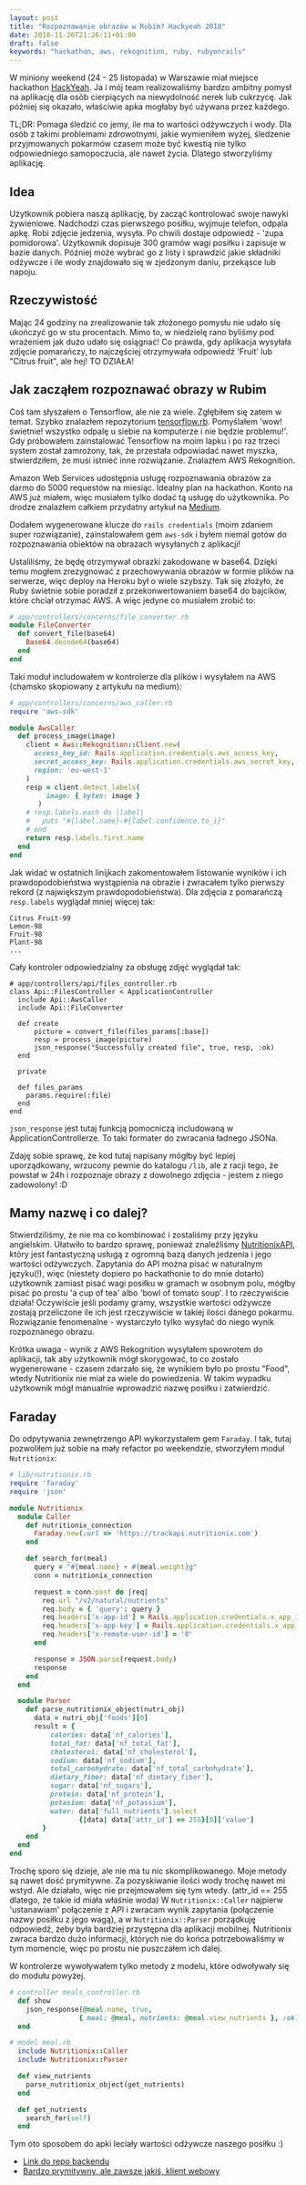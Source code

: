 ```yaml
---
layout: post
title: "Rozpoznawanie obrazów w Rubim? Hackyeah 2018"
date: 2018-11-26T21:26:11+01:00
draft: false
keywords: "hackathon, aws, rekognition, ruby, rubyonrails"
---
```


W miniony weekend (24 - 25 listopada) w Warszawie miał miejsce hackathon [HackYeah](https://hackyeah.pl). Ja i mój team realizowaliśmy bardzo ambitny pomysł na aplikację dla osób cierpiących na niewydolność nerek lub cukrzycę. Jak później się okazało, właściwie apka mogłaby być używana przez każdego.  

TL;DR: Pomaga śledzić co jemy, ile ma to wartości odżywczych i wody. Dla osób z takimi problemami zdrowotnymi, jakie wymieniłem wyżej, śledzenie przyjmowanych pokarmów czasem może być kwestią nie tylko odpowiedniego samopoczucia, ale nawet życia. Dlatego stworzyliśmy aplikację.

## Idea
Użytkownik pobiera naszą aplikację, by zacząć kontrolować swoje nawyki żywieniowe. Nadchodzi czas pierwszego posiłku, wyjmuje telefon, odpala apkę. Robi zdjęcie jedzenia, wysyła. Po chwili dostaje odpowiedź - 'zupa pomidorowa'. Użytkownik dopisuje 300 gramów wagi posiłku i zapisuje w bazie danych. Później może wybrać go z listy i sprawdzić jakie składniki odżywcze i ile wody znajdowało się w zjedzonym daniu, przekąsce lub napoju.

## Rzeczywistość
Mając 24 godziny na zrealizowanie tak złożonego pomysłu nie udało się ukończyć go w stu procentach. Mimo to, w niedzielę rano byliśmy pod wrażeniem jak dużo udało się osiągnać! Co prawda, gdy aplikacja wysyłała zdjęcie pomarańczy, to najczęściej otrzymywała odpowiedź 'Fruit' lub "Citrus fruit", ale hej! TO DZIAŁA!

## Jak zacząłem rozpoznawać obrazy w Rubim
Coś tam słyszałem o Tensorflow, ale nie za wiele. Zgłębiłem się zatem w temat. Szybko znalazłem repozytorium [tensorflow.rb](https://github.com/somaticio/tensorflow.rb). Pomyślałem 'wow! świetnie! wszystko odpalę u siebie na komputerze i nie będzie problemu!'. Gdy próbowałem zainstalować Tensorflow na moim lapku i po raz trzeci system został zamrożony, tak, że przestała odpowiadać nawet myszka, stwierdziłem, że musi istnieć inne rozwiązanie.  Znalazłem AWS Rekognition.  

Amazon Web Services udostępnia usługę rozpoznawania obrazów za darmo do 5000 requestów na miesiąc. Idealny plan na hackathon. Konto na AWS już miałem, więc musiałem tylko dodać tą usługę do użytkownika. Po drodze znalazłem całkiem przydatny artykuł na [Medium](https://medium.com/statuscode/how-to-detect-image-contents-from-ruby-with-amazon-rekognition-46a962cb040f).

Dodałem wygenerowane klucze do `rails credentials` (moim zdaniem super rozwiązanie), zainstalowałem gem `aws-sdk` i byłem niemal gotów do rozpoznawania obiektów na obrazach wysyłanych z aplikacji!

Ustaliliśmy, że będę otrzymywał obrazki zakodowane w base64. Dzięki temu mogłem zrezygnować z przechowywania obrazów w formie plików na serwerze, więc deploy na Heroku był o wiele szybszy. Tak się złożyło, że Ruby świetnie sobie poradził z przekonwertowaniem base64 do bajcików, które chciał otrzymać AWS. A więc jedyne co musiałem zrobić to:
```ruby
# app/controllers/concerns/file_converter.rb
module FileConverter
  def convert_file(base64)
    Base64.decode64(base64)
  end
end
```

Taki moduł includowałem w kontrolerze dla plików i wysyłałem na AWS (chamsko skopiowany z artykułu na medium):
```ruby
# app/controllers/concerns/aws_caller.rb
require 'aws-sdk'

module AwsCaller
  def process_image(image)
    client = Aws::Rekognition::Client.new(
      access_key_id: Rails.application.credentials.aws_access_key,
      secret_access_key: Rails.application.credentials.aws_secret_key,
      region: 'eu-west-1'
    )
    resp = client.detect_labels(
         image: { bytes: image }
       )
    # resp.labels.each do |label|
    #   puts "#{label.name}-#{label.confidence.to_i}"
    # end
    return resp.labels.first.name
  end
end
```
Jak widać w ostatnich linijkach zakomentowałem listowanie wyników i ich prawdopodobieństwa wystąpienia na obrazie i zwracałem tylko pierwszy rekord (z największym prawdopodobieństwa). Dla zdjęcia z pomarańczą `resp.labels` wyglądał mniej więcej tak:
```
Citrus Fruit-99
Lemon-98
Fruit-98
Plant-98
...
```
Cały kontroler odpowiedzialny za obsługę zdjęć wyglądał tak:
```
# app/controllers/api/files_controller.rb
class Api::FilesController < ApplicationController
  include Api::AwsCaller
  include Api::FileConverter

  def create
      picture = convert_file(files_params[:base])
      resp = process_image(picture)
      json_response("Successfully created file", true, resp, :ok)
  end

  private

  def files_params
    params.require(:file)
  end
end
```
`json_response` jest tutaj funkcją pomocniczą includowaną w ApplicationControllerze. To taki formater do zwracania ładnego JSONa.  

Zdaję sobie sprawę, że kod tutaj napisany mógłby być lepiej uporządkowany, wrzucony pewnie do katalogu `/lib`, ale z racji tego, że powstał w 24h i rozpoznaje obrazy z dowolnego zdjęcia - jestem z niego zadowolony! :D

## Mamy nazwę i co dalej?
Stwierdziliśmy, że nie ma co kombinować i zostaliśmy przy języku angielskim. Ułatwiło to bardzo sprawę, ponieważ znaleźliśmy [NutritionixAPI](https://developer.nutritionix.com/), który jest fantastyczną usługą z ogromną bazą danych jedzenia i jego wartości odżywczych. Zapytania do API można pisać w naturalnym języku(!), więc (niestety dopiero po hackathonie to do mnie dotarło) użytkownik zamiast pisać wagi posiłku w gramach w osobnym polu, mógłby pisać po prostu 'a cup of tea' albo 'bowl of tomato soup'. I to rzeczywiście działa! Oczywiście jeśli podamy gramy, wszystkie wartości odżywcze zostają przeliczone ile ich jest rzeczywiście w takiej ilości danego pokarmu. Rozwiązanie fenomenalne - wystarczyło tylko wysyłać do niego wynik rozpoznanego obrazu.

Krótka uwaga - wynik z AWS Rekognition wysyłałem spowrotem do aplikacji, tak aby użytkownik mógł skorygować, to co zostało wygenerowane - czasem zdarzało się, że wynikiem było po prostu "Food", wtedy Nutritionix nie miał za wiele do powiedzenia. W takim wypadku użytkownik mógł manualnie wprowadzić nazwę posiłku i zatwierdzić.

## Faraday
Do odpytywania zewnętrzengo API wykorzystałem gem `Faraday`. I tak, tutaj pozwoliłem już sobie na mały refactor po weekendzie, stworzyłem moduł `Nutritionix`:
```ruby
# lib/nutritionix.rb
require 'faraday'
require 'json'

module Nutritionix
  module Caller
    def nutritionix_connection
      Faraday.new(:url => 'https://trackapi.nutritionix.com')
    end

    def search_for(meal)
      query = "#{meal.name} + #{meal.weight}g"
      conn = nutritionix_connection

      request = conn.post do |req|
        req.url "/v2/natural/nutrients"
        req.body = { 'query': query }
        req.headers['x-app-id'] = Rails.application.credentials.x_app_id
        req.headers['x-app-key'] = Rails.application.credentials.x_app_key
        req.headers['x-remote-user-id'] = '0'
      end

      response = JSON.parse(request.body)
      response
    end
  end

  module Parser
    def parse_nutritionix_object(nutri_obj)
      data = nutri_obj['foods'][0]
      result = {
          calories: data['nf_calories'],
          total_fat: data['nf_total_fat'],
          cholesterol: data['nf_cholesterol'],
          sodium: data['nf_sodium'],
          total_carbohydrate: data['nf_total_carbohydrate'],
          dietary_fiber: data['nf_dietary_fiber'],
          sugar: data['nf_sugars'],
          protein: data['nf_protein'],
          potasium: data['nf_potassium'],
          water: data['full_nutrients'].select 
                 {|data| data['attr_id'] == 255}[0]['value']
        }
    end
  end
end
```
Trochę sporo się dzieje, ale nie ma tu nic skomplikowanego. Moje metody są nawet dość prymitywne. Za pozyskiwanie ilości wody trochę nawet mi wstyd. Ale działało, więc nie przejmowałem się tym wtedy. (attr_id == 255 dlatego, że takie id miała właśnie woda)
W `Nutritionix::Caller` najpierw 'ustanawiam' połączenie z API i zwracam wynik zapytania (połączenie nazwy posiłku z jego wagą), a w `Nutritionix::Parser` porządkuję odpowiedź, żeby była bardziej przystępna dla aplikacji mobilnej. Nutritionix zwraca bardzo dużo informacji, których nie do końca potrzebowaliśmy w tym momencie, więc po prostu nie puszczałem ich dalej.

W kontrolerze wywoływałem tylko metody z modelu, które odwoływały się do modułu powyżej.
```ruby
# controller meals_controller.rb
  def show
    json_response(@meal.name, true, 
                 { meal: @meal, nutrients: @meal.view_nutrients }, :ok)
  end
```
```ruby
# model meal.rb
  include Nutritionix::Caller
  include Nutritionix::Parser

  def view_nutrients
    parse_nutritionix_object(get_nutrients)
  end

  def get_nutrients
    search_for(self)
  end
```
Tym oto sposobem do apki leciały wartości odżywcze naszego posiłku :)


- [Link do repo backendu](https://github.com/robson3999/hackyeah2018)  
- [Bardzo prymitywny, ale zawsze jakiś, klient webowy](http://hckyea18.surge.sh/)  